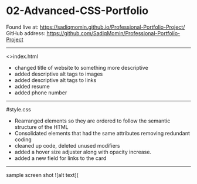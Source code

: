 # 02-Advanced-CSS-Portfolio
Found live at: https://sadiqmomin.github.io/Professional-Portfolio-Project/
GitHub address: https://github.com/SadiqMomin/Professional-Portfolio-Project

---------------------------------------
<>index.html
- changed title of website to something more descriptive
- added descriptive alt tags to images
- added descriptive alt tags to links
- added resume
- added phone number

---------------------------------------
#style.css
- Rearranged elements so they are ordered to follow the semantic structure of the HTML
- Consolidated elements that had the same attributes removing redundant coding
- cleaned up code, deleted unused modifiers
- added a hover size adjuster along with opacity increase.
- added a new field for links to the card

---------------------------------------
sample screen shot
![alt text](





